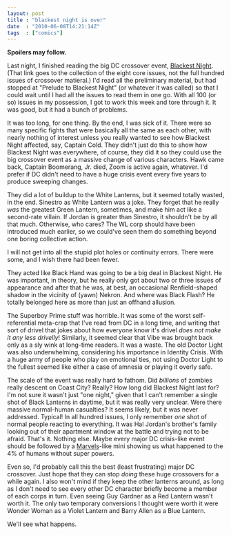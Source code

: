 ```yaml
---
layout: post
title : "blackest night is over"
date  : "2010-06-08T14:21:14Z"
tags  : ["comics"]
---
```

**Spoilers may follow.**

Last night, I finished reading the big DC crossover event, [Blackest
Night](http://www.amazon.com/gp/product/1401226930?ie=UTF8&tag=rjbs-20&linkCode=as2&camp=1789&creative=390957&creativeASIN=1401226930).
(That link goes to the collection of the eight core issues, not the full
hundred issues of crossover matieral.)  I'd read all the preliminary material,
but had stopped at "Prelude to Blackest Night" (or whatever it was called) so
that I could wait until I had all the issues to read them in one go.  With all
100 (or so) issues in my possession, I got to work this week and tore through
it.  It was good, but it had a bunch of problems.

It was too long, for one thing.  By the end, I was sick of it.  There were so
many specific fights that were basically all the same as each other, with
nearly nothing of interest unless you really wanted to see how Blackest Night
affected, say, Captain Cold.  They didn't just do this to show how Blackest
Night was everywhere, of course, they did it so they could use the big
crossover event as a massive change of various characters.  Hawk came back,
Captain Boomerang, Jr. died, Zoom is active again, whatever.  I'd prefer if DC
didn't need to have a huge crisis event every five years to produce sweeping
changes.

They did a lot of buildup to the White Lanterns, but it seemed totally wasted,
in the end.  Sinestro as White Lantern was a joke.  They forget that he really
*was* the greatest Green Lantern, sometimes, and make him act like a
second-rate villain.  If Jordan is greater than Sinestro, it shouldn't be by
all that much.  Otherwise, who cares?  The WL corp should have been introduced
much earlier, so we could've seen them do something beyond one boring
collective action.

I will not get into all the stupid plot holes or continuity errors.  There were
some, and I wish there had been fewer.

They acted like Black Hand was going to be a big deal in Blackest Night.  He
was important, in theory, but he really only got about two or three issues of
appearance and after that he was, at best, an occasional Renfield-shaped shadow
in the vicinity of (yawn) Nekron.  And where was Black Flash?  He totally
belonged here as more than just an offhand allusion.

The Superboy Prime stuff was horrible.  It was some of the worst
self-referential meta-crap that I've read from DC in a long time, and writing
that sort of drivel that jokes about how everyone know it's drivel *does not
make it any less drivelly*!  Similarly, it seemed clear that Vibe was brought
back only as a sly wink at long-time readers.  It was a waste.  The old Doctor
Light was also underwhelming, considering his importance in Identity Crisis.
With a huge army of people who play on emotional ties, not using Doctor Light
to the fullest seemed like either a case of amnesia or playing it overly safe.

The scale of the event was really hard to fathom.  Did *billions* of zombies
really descent on Coast City?  Really?  How long did Blackest Night last for?
I'm not sure it wasn't just "one night," given that I can't remember a single
shot of Black Lanterns in daytime, but it was really very unclear.  Were there
massive normal-human casualties?  It seems likely, but it was never addressed.
Typical!  In all hundred issues, I only remember *one* shot of normal people
reacting to everything.  It was Hal Jordan's brother's family looking out of
their apartment window at the battle and trying not to be afraid.  That's it.
Nothing else.  Maybe every major DC crisis-like event should be followed by a
[Marvels](http://www.amazon.com/gp/product/078514286X?ie=UTF8&tag=rjbs-20&linkCode=as2&camp=1789&creative=390957&creativeASIN=078514286X)-like
mini showing us what happened to the 4% of humans without super powers.

Even so, I'd probably call this the best (least frustrating) major DC
crossover.  Just hope that they can stop *doing* these huge crossovers for a
while again.  I also won't mind if they keep the other lanterns around, as long
as I don't need to see every other DC character briefly become a member of each
corps in turn.  Even seeing Guy Gardner as a Red Lantern wasn't worth it.  The
only two temporary conversions I thought were worth it were Wonder Woman as a
Violet Lantern and Barry Allen as a Blue Lantern.

We'll see what happens.

